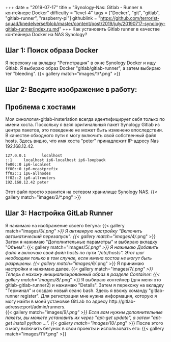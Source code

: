 +++
date = "2019-07-17"
title = "Synology-Nas: Gitlab - Runner в контейнере Docker"
difficulty = "level-4"
tags = ["Docker", "git", "gitlab", "gitlab-runner", "raspberry-pi"]
githublink = "https://github.com/terrorist-squad/knedelverse/blob/master/content/post/2019/july/20190717-synology-gitlab-runner/index.ru.md"
+++
Как установить Gitlab runner в качестве контейнера Docker на NAS Synology?
## Шаг 1: Поиск образа Docker
Я перехожу на вкладку "Регистрация" в окне Synology Docker и ищу Gitlab. Я выбираю образ Docker "gitlab/gitlab-runner", а затем выбираю тег "bleeding".
{{< gallery match="images/1/*.png" >}}

## Шаг 2: Введите изображение в работу:

##  Проблема с хостами
Моя синология-gitlab-insterlation всегда идентифицирует себя только по имени хоста. Поскольку я взял оригинальный пакет Synology Gitlab из центра пакетов, это поведение не может быть изменено впоследствии.  В качестве обходного пути я могу включить свой собственный файл hosts. Здесь видно, что имя хоста "peter" принадлежит IP-адресу Nas 192.168.12.42.
```
127.0.0.1       localhost                                                       
::1     localhost ip6-localhost ip6-loopback                                    
fe00::0 ip6-localnet                                                            
ff00::0 ip6-mcastprefix                                                         
ff02::1 ip6-allnodes                                                            
ff02::2 ip6-allrouters               
192.168.12.42 peter

```
Этот файл просто хранится на сетевом хранилище Synology NAS.
{{< gallery match="images/2/*.png" >}}

## Шаг 3: Настройка GitLab Runner
Я нажимаю на изображение своего бегуна:
{{< gallery match="images/3/*.png" >}}
Я активирую настройку "Включить автоматический перезапуск":
{{< gallery match="images/4/*.png" >}}
Затем я нажимаю "Дополнительные параметры" и выбираю вкладку "Объем":
{{< gallery match="images/5/*.png" >}}
Я нажимаю Добавить файл и включаю свой файл hosts по пути "/etc/hosts". Этот шаг необходим только в том случае, если имена хостов не могут быть разрешены.
{{< gallery match="images/6/*.png" >}}
Я принимаю настройки и нажимаю далее.
{{< gallery match="images/7/*.png" >}}
Теперь я нахожу инициализированный образ в разделе Container:
{{< gallery match="images/8/*.png" >}}
Я выбираю контейнер (для меня это gitlab-gitlab-runner2) и нажимаю "Details". Затем я перехожу на вкладку "Терминал" и создаю новый сеанс bash. Здесь я ввожу команду "gitlab-runner register". Для регистрации мне нужна информация, которую я могу найти в моей установке GitLab по адресу http://gitlab-adresse:port/admin/runners.   
{{< gallery match="images/9/*.png" >}}
Если вам нужны дополнительные пакеты, вы можете установить их через "apt-get update", а затем "apt-get install python ...".
{{< gallery match="images/10/*.png" >}}
После этого я могу включить бегунок в свои проекты и использовать его:
{{< gallery match="images/11/*.png" >}}